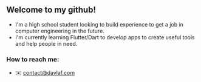## Welcome to my github!

- I'm a high school student looking to build experience to get a job in computer engineering in the future. 
- I'm currently learning Flutter/Dart to develop apps to create useful tools and help people in need.

### How to reach me:

- ✉️ contact@davlaf.com

<!--
**davlaf/davlaf** is a ✨ _special_ ✨ repository because its `README.md` (this file) appears on your GitHub profile.

Here are some ideas to get you started:

- 🔭 I’m currently working on ...
- 🌱 I’m currently learning ...
- 👯 I’m looking to collaborate on ...
- 🤔 I’m looking for help with ...
- 💬 Ask me about ...
- 📫 How to reach me: ...
- 😄 Pronouns: ...
- ⚡ Fun fact: ...
-->
